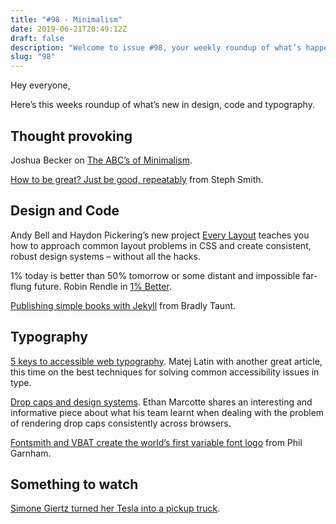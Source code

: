 ```yaml
---
title: "#98 - Minimalism"
date: 2019-06-21T20:49:12Z
draft: false
description: "Welcome to issue #98, your weekly roundup of what’s happening in design, code and typography."
slug: "98"
---
```


Hey everyone,

Here’s this weeks roundup of what’s new in design, code and typography.

## Thought provoking

Joshua Becker on [The ABC’s of Minimalism](https://www.becomingminimalist.com/abc/).

[How to be great? Just be good, repeatably](https://dev.to/stephsmithio/how-to-be-great-just-be-good-repeatably-bk5) from Steph Smith.

## Design and Code

Andy Bell and Haydon Pickering’s new project [Every Layout](https://every-layout.dev/) teaches you how to approach common layout problems in CSS and create consistent, robust design systems – without all the hacks.

1% today is better than 50% tomorrow or some distant and impossible far-flung future. Robin Rendle in [1% Better](https://www.robinrendle.com/notes/1percent-better).

[Publishing simple books with Jekyll](https://bradleytaunt.com/2019/06/20/publish-with-jekyll/) from Bradly Taunt.

## Typography

[5 keys to accessible web typography](https://betterwebtype.com/articles/2019/06/16/5-keys-to-accessible-web-typography/). Matej Latin with another great article, this time on the best techniques for solving common accessibility issues in type.

[Drop caps and design systems](https://product.voxmedia.com/2019/6/17/18524029/the-ballad-of-drop-caps-and-design-systems). Ethan Marcotte shares an interesting and informative piece about what his team learnt when dealing with the problem of rendering drop caps consistently across browsers.

[Fontsmith and VBAT create the world’s first variable font logo](https://www.fontsmith.com/blog/2019/06/17/fontsmith-and-vbat-create-the-world-s-first-variable-font-logo) from Phil Garnham.

## Something to watch

[Simone Giertz turned her Tesla into a pickup truck](https://www.youtube.com/watch?v=jKv_N0IDS2A).
